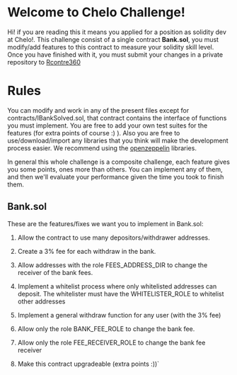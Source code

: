 # Welcome to Chelo Challenge!

Hi! if you are reading this it means you applied for a position as solidity dev at Chelo!. This challenge consist of a single contract **Bank.sol**, you must modify/add features to this contract to measure your solidity skill level. Once you have finished with it, you must submit your changes in a private repository to [Rcontre360](https://github.com/Rcontre360)

# Rules

You can modify and work in any of the present files except for contracts/IBankSolved.sol, that contract contains the interface of functions you must implement. You are free to add your own test suites for the features (for extra points of course :) ). Also you are free to use/download/import any libraries that you think will make the development process easier. We recommend using the [openzeppelin](https://openzeppelin.com/) libraries.

In general this whole challenge is a composite challenge, each feature gives you some points, ones more than others. You can implement any of them, and then we'll evaluate your performance given the time you took to finish them.

## Bank.sol

These are the features/fixes we want you to implement in Bank.sol:

1. Allow the contract to use many depositors/withdrawer addresses.

2. Create a 3% fee for each withdraw in the bank.

3. Allow addresses with the role FEES_ADDRESS_DIR to change the receiver of the bank fees.

4. Implement a whitelist process where only whitelisted addresses can deposit. The whitelister must have the WHITELISTER_ROLE to whitelist other addresses

5. Implement a general withdraw function for any user (with the 3% fee)

6. Allow only the role BANK_FEE_ROLE to change the bank fee.

7. Allow only the role FEE_RECEIVER_ROLE to change the bank fee receiver

8. Make this contract upgradeable (extra points :))`
